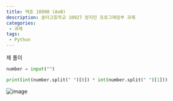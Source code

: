 ```yaml
---
title: 백준 10998 (AxB)
description: 솔터고등학교 10927 정지민 프로그래밍부 과제
categories:
 - 과제
tags:
 - Python
---
```


제 풀이

```python
number = input("")

print(int(number.split(" ")[0]) * int(number.split(" ")[1]))
```

![image](https://user-images.githubusercontent.com/95138574/167385299-852d97ee-9286-42b2-918c-c9ecbd74b2f0.png)
